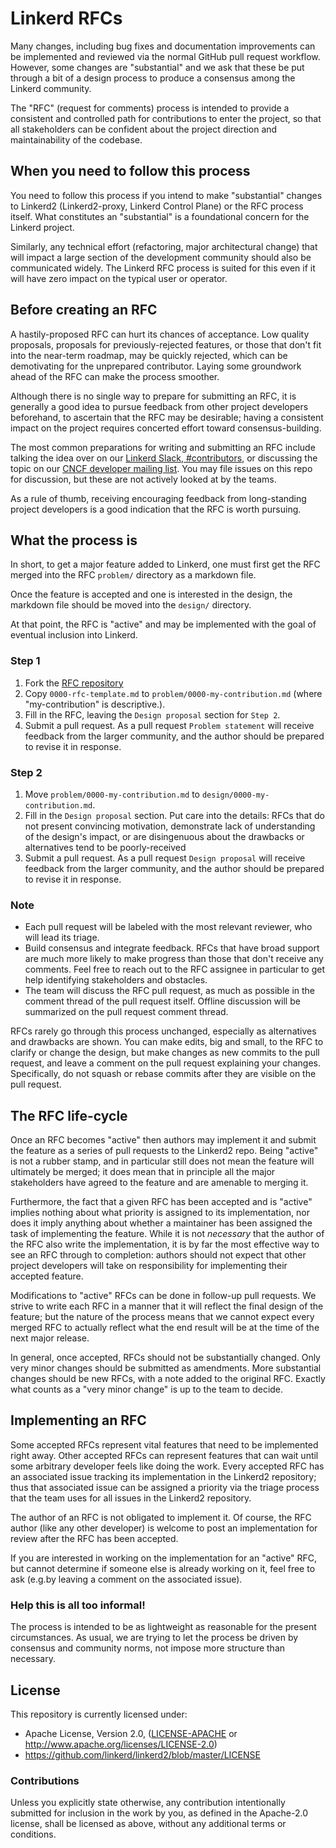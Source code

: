 # Linkerd RFCs

Many changes, including bug fixes and documentation improvements can be implemented and reviewed
via the normal GitHub pull request workflow. However, some changes are "substantial" and we ask
that these be put through a bit of a design process to produce a consensus among the Linkerd
community.

The "RFC" (request for comments) process is intended to provide a consistent and controlled path
for contributions to enter the project, so that all stakeholders can be confident about the
project direction and maintainability of the codebase.

## When you need to follow this process

[when you need to follow this process]: #when-you-need-to-follow-this-process

You need to follow this process if you intend to make "substantial" changes to Linkerd2
(Linkerd2-proxy, Linkerd Control Plane) or the RFC process itself. What constitutes an
"substantial" is a foundational concern for the Linkerd project.

Similarly, any technical effort (refactoring, major architectural change) that will impact a
large section of the development community should also be communicated widely. The Linkerd RFC
process is suited for this even if it will have zero impact on the typical user or operator.

## Before creating an RFC

[before creating an rfc]: #before-creating-an-rfc

A hastily-proposed RFC can hurt its chances of acceptance. Low quality proposals, proposals for
previously-rejected features, or those that don't fit into the near-term roadmap, may be quickly
rejected, which can be demotivating for the unprepared contributor. Laying some groundwork ahead
of the RFC can make the process smoother.

Although there is no single way to prepare for submitting an RFC, it is generally a good idea to
pursue feedback from other project developers beforehand, to ascertain that the RFC may be
desirable; having a consistent impact on the project requires concerted effort toward
consensus-building.

The most common preparations for writing and submitting an RFC include talking the idea over on
our [Linkerd Slack, #contributors](https://slack.linkerd.io), or discussing the topic on our
[CNCF developer mailing list](https://lists.cncf.io/g/cncf-linkerd-dev). You may file issues on
this repo for discussion, but these are not actively looked at by the teams.

As a rule of thumb, receiving encouraging feedback from long-standing project developers is a
good indication that the RFC is worth pursuing.

## What the process is

[what the process is]: #what-the-process-is

In short, to get a major feature added to Linkerd, one must first get the RFC merged into the RFC `problem/` directory as a markdown file.

Once the feature is accepted and one is interested in the design, the markdown file should be moved into the `design/` directory.

At that point, the RFC is "active" and may be implemented with the goal of eventual inclusion into Linkerd.

### Step 1
1. Fork the [RFC repository](https://github.com/linkerd/rfc)
2. Copy `0000-rfc-template.md` to `problem/0000-my-contribution.md` (where "my-contribution" is descriptive.).
3. Fill in the RFC, leaving the `Design proposal` section for `Step 2`.
4. Submit a pull request. As a pull request `Problem statement` will receive feedback from the larger community, and the author should be prepared to revise it in response.

### Step 2
1. Move `problem/0000-my-contribution.md` to `design/0000-my-contribution.md`.
2. Fill in the `Design proposal` section. Put care into the details: RFCs that do not present convincing motivation, demonstrate lack of understanding of the design's impact, or are disingenuous about the drawbacks or alternatives tend to be poorly-received
3. Submit a pull request. As a pull request `Design proposal` will receive feedback from the larger community, and the author should be prepared to revise it in response.

### Note
- Each pull request will be labeled with the most relevant reviewer, who will lead its triage.
- Build consensus and integrate feedback. RFCs that have broad support are much more likely to make progress than those that don't receive any comments. Feel free to reach out to the RFC assignee in particular to get help identifying stakeholders and obstacles.
- The team will discuss the RFC pull request, as much as possible in the comment thread of the pull request itself. Offline discussion will be summarized on the pull request comment thread.

RFCs rarely go through this process unchanged, especially as alternatives and drawbacks are
shown. You can make edits, big and small, to the RFC to clarify or change the design, but make
changes as new commits to the pull request, and leave a comment on the pull request explaining
your changes. Specifically, do not squash or rebase commits after they are visible on the pull
request.

## The RFC life-cycle

[the rfc life-cycle]: #the-rfc-life-cycle

Once an RFC becomes "active" then authors may implement it and submit the feature as a series of
pull requests to the Linkerd2 repo. Being "active" is not a rubber stamp, and in particular still
does not mean the feature will ultimately be merged; it does mean that in principle all the major
stakeholders have agreed to the feature and are amenable to merging it.

Furthermore, the fact that a given RFC has been accepted and is "active" implies nothing about
what priority is assigned to its implementation, nor does it imply anything about whether a
maintainer has been assigned the task of implementing the feature. While it is not _necessary_
that the author of the RFC also write the implementation, it is by far the most effective way to
see an RFC through to completion: authors should not expect that other project developers will
take on responsibility for implementing their accepted feature.

Modifications to "active" RFCs can be done in follow-up pull requests. We strive to write each
RFC in a manner that it will reflect the final design of the feature; but the nature of the
process means that we cannot expect every merged RFC to actually reflect what the end result will
be at the time of the next major release.

In general, once accepted, RFCs should not be substantially changed. Only very minor changes
should be submitted as amendments. More substantial changes should be new RFCs, with a note added
to the original RFC. Exactly what counts as a "very minor change" is up to the team to decide.

## Implementing an RFC

[implementing an rfc]: #implementing-an-rfc

Some accepted RFCs represent vital features that need to be implemented right away. Other
accepted RFCs can represent features that can wait until some arbitrary developer feels like
doing the work. Every accepted RFC has an associated issue tracking its implementation in the
Linkerd2 repository; thus that associated issue can be assigned a priority via the triage process
that the team uses for all issues in the Linkerd2 repository.

The author of an RFC is not obligated to implement it. Of course, the RFC author (like any other
developer) is welcome to post an implementation for review after the RFC has been accepted.

If you are interested in working on the implementation for an "active" RFC, but cannot determine
if someone else is already working on it, feel free to ask (e.g.by leaving a comment on the
associated issue).

### Help this is all too informal!

[help this is all too informal!]: #help-this-is-all-too-informal

The process is intended to be as lightweight as reasonable for the present circumstances. As
usual, we are trying to let the process be driven by consensus and community norms, not impose
more structure than necessary.

## License

[license]: #license

This repository is currently licensed under:

- Apache License, Version 2.0, ([LICENSE-APACHE](LICENSE-APACHE) or http://www.apache.org/licenses/LICENSE-2.0)
- https://github.com/linkerd/linkerd2/blob/master/LICENSE

### Contributions

Unless you explicitly state otherwise, any contribution intentionally submitted for inclusion in
the work by you, as defined in the Apache-2.0 license, shall be licensed as above, without any
additional terms or conditions.
